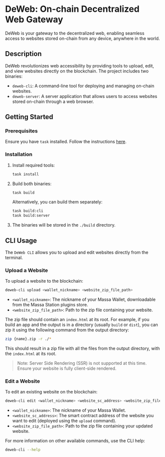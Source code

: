 # DeWeb: On-chain Decentralized Web Gateway

DeWeb is your gateway to the decentralized web, enabling seamless access to websites stored on-chain from any device, anywhere in the world.

## Description

DeWeb revolutionizes web accessibility by providing tools to upload, edit, and view websites directly on the blockchain. The project includes two binaries:
- `deweb-cli`: A command-line tool for deploying and managing on-chain websites.
- `deweb-server`: A server application that allows users to access websites stored on-chain through a web browser.

## Getting Started

### Prerequisites

Ensure you have `task` installed. Follow the instructions [here](https://taskfile.dev/installation/).

### Installation

1. Install required tools:
    ```bash
    task install
    ```

2. Build both binaries:
    ```bash
    task build
    ```

   Alternatively, you can build them separately:
    ```bash
    task build:cli
    task build:server
    ```

3. The binaries will be stored in the `./build` directory.

## CLI Usage

The `DeWeb CLI` allows you to upload and edit websites directly from the terminal.

### Upload a Website

To upload a website to the blockchain:
```bash
deweb-cli upload <wallet_nickname> <website_zip_file_path>
```

- `<wallet_nickname>`: The nickname of your Massa Wallet, downloadable from the Massa Station plugins store.
- `<website_zip_file_path>`: Path to the zip file containing your website.

The zip file should contain an `index.html` at its root. For example, if you build an app and the output is in a directory (usually `build` or `dist`), you can zip it using the following command from the output directory:
```bash
zip {name}.zip -r ./*
```
This should result in a zip file with all the files from the output directory, with the `index.html` at its root.

> Note: Server Side Rendering (SSR) is not supported at this time. Ensure your website is fully client-side rendered.

### Edit a Website

To edit an existing website on the blockchain:
```bash
deweb-cli edit <wallet_nickname> <website_sc_address> <website_zip_file_path>
```

- `<wallet_nickname>`: The nickname of your Massa Wallet.
- `<website_sc_address>`: The smart contract address of the website you want to edit (deployed using the `upload` command).
- `<website_zip_file_path>`: Path to the zip file containing your updated website.

For more information on other available commands, use the CLI help:
```bash
deweb-cli --help
```
